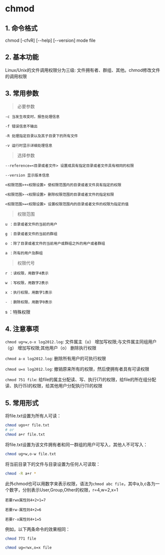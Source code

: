 # chmod

## 1. 命令格式

chmod [-cfvR] [--help] [--version] mode file

## 2. 基本功能

Linux/Unix的文件调用权限分为三级: 文件拥有者、群组、其他。chmod修改文件的调用权限

## 3. 常用参数

> 必要参数

```text
-c 当发生改变时，报告处理信息

-f 错误信息不输出

-R 处理指定目录以及其子目录下的所有文件

-v 运行时显示详细处理信息
```

> 选择参数

```text
--reference=<目录或者文件> 设置成具有指定目录或者文件具有相同的权限

--version 显示版本信息

<权限范围>+<权限设置> 使权限范围内的目录或者文件具有指定的权限

<权限范围>-<权限设置> 删除权限范围的目录或者文件的指定权限

<权限范围>=<权限设置> 设置权限范围内的目录或者文件的权限为指定的值
```

> 权限范围

```text
u ：目录或者文件的当前的用户

g ：目录或者文件的当前的群组

o ：除了目录或者文件的当前用户或群组之外的用户或者群组

a ：所有的用户及群组
```

> 权限代号

```text
r ：读权限，用数字4表示

w ：写权限，用数字2表示

x ：执行权限，用数字1表示

- ：删除权限，用数字0表示
```

s ：特殊权限

## 4. 注意事项

`chmod ug+w,o-x log2012.log`: 文件属主（u） 增加写权限;与文件属主同组用户（g） 增加写权限;其他用户（o） 删除执行权限

`chmod a-x log2012.log`:  删除所有用户的可执行权限

`chmod u=x log2012.log`: 撤销原来所有的权限，然后使拥有者具有可读权限

`chmod 751 file`: 给file的属主分配读、写、执行(7)的权限，给file的所在组分配读、执行(5)的权限，给其他用户分配执行(1)的权限

## 5. 常用形式

将file.txt设置为所有人可读：

```bash
chmod ugo+r file.txt
# or
chmod a+r file.txt
```

将file.txt设置为该文件拥有者和同一群组的用户可写入，其他人不可写入：

```bash
chmod ug+w,o-w file.txt
```

将当前目录下的文件与目录设置为任何人可读取：

```bash
chmod -R a+r *
```

此外chmod也可以用数字来表示权限，语法为`chmod abc file`，其中a,b,c各为一个数字，分别表示User,Group,Other的权限，r=4,w=2,x=1

```text
若要rwx属性则4+2+1=7

若要rw-属性则4+2=6

若要r-x属性则4+1=5
```

例如，以下两条命令的效果相同：

```bash
chmod 771 file

chmod ug=rwx,o=x file
```
